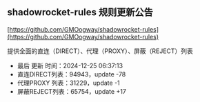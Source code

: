 ## shadowrocket-rules 规则更新公告

[https://github.com/GMOogway/shadowrocket-rules](https://github.com/GMOogway/shadowrocket-rules)

提供全面的直连（DIRECT）、代理（PROXY）、屏蔽（REJECT）列表
- 最后 更新 时间：2024-12-25 06:37:13
- 直连DIRECT列表：94943，update -78
- 代理PROXY 列表：31229，update -1
- 屏蔽REJECT列表：65754，update +17